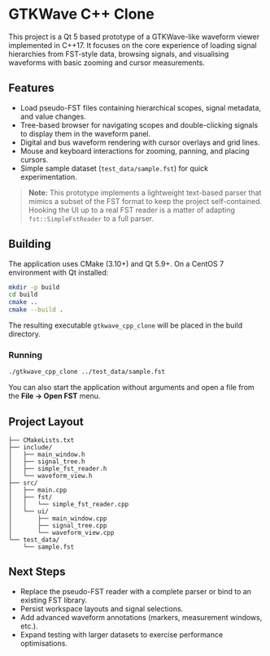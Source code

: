 # GTKWave C++ Clone

This project is a Qt 5 based prototype of a GTKWave-like waveform viewer implemented in C++17. It focuses on the core experience of loading signal hierarchies from FST-style data, browsing signals, and visualising waveforms with basic zooming and cursor measurements.

## Features

- Load pseudo-FST files containing hierarchical scopes, signal metadata, and value changes.
- Tree-based browser for navigating scopes and double-clicking signals to display them in the waveform panel.
- Digital and bus waveform rendering with cursor overlays and grid lines.
- Mouse and keyboard interactions for zooming, panning, and placing cursors.
- Simple sample dataset (`test_data/sample.fst`) for quick experimentation.

> **Note:** This prototype implements a lightweight text-based parser that mimics a subset of the FST format to keep the project self-contained. Hooking the UI up to a real FST reader is a matter of adapting `fst::SimpleFstReader` to a full parser.

## Building

The application uses CMake (3.10+) and Qt 5.9+. On a CentOS 7 environment with Qt installed:

```bash
mkdir -p build
cd build
cmake ..
cmake --build .
```

The resulting executable `gtkwave_cpp_clone` will be placed in the build directory.

### Running

```bash
./gtkwave_cpp_clone ../test_data/sample.fst
```

You can also start the application without arguments and open a file from the **File → Open FST** menu.

## Project Layout

```
├── CMakeLists.txt
├── include/
│   ├── main_window.h
│   ├── signal_tree.h
│   ├── simple_fst_reader.h
│   └── waveform_view.h
├── src/
│   ├── main.cpp
│   ├── fst/
│   │   └── simple_fst_reader.cpp
│   └── ui/
│       ├── main_window.cpp
│       ├── signal_tree.cpp
│       └── waveform_view.cpp
└── test_data/
    └── sample.fst
```

## Next Steps

- Replace the pseudo-FST reader with a complete parser or bind to an existing FST library.
- Persist workspace layouts and signal selections.
- Add advanced waveform annotations (markers, measurement windows, etc.).
- Expand testing with larger datasets to exercise performance optimisations.
